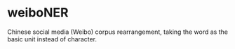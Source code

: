 # weiboNER
Chinese social media (Weibo) corpus rearrangement, taking the word as the basic unit instead of character.
